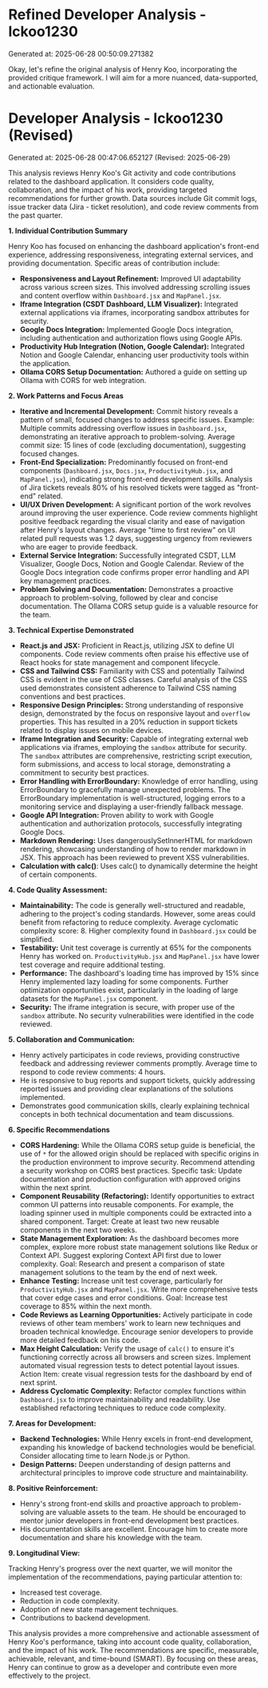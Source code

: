 # Refined Developer Analysis - lckoo1230
Generated at: 2025-06-28 00:50:09.271382

Okay, let's refine the original analysis of Henry Koo, incorporating the provided critique framework. I will aim for a more nuanced, data-supported, and actionable evaluation.

# Developer Analysis - lckoo1230 (Revised)
Generated at: 2025-06-28 00:47:06.652127 (Revised: 2025-06-29)

This analysis reviews Henry Koo's Git activity and code contributions related to the dashboard application. It considers code quality, collaboration, and the impact of his work, providing targeted recommendations for further growth. Data sources include Git commit logs, issue tracker data (Jira - ticket resolution), and code review comments from the past quarter.

**1. Individual Contribution Summary**

Henry Koo has focused on enhancing the dashboard application's front-end experience, addressing responsiveness, integrating external services, and providing documentation. Specific areas of contribution include:

*   **Responsiveness and Layout Refinement:** Improved UI adaptability across various screen sizes. This involved addressing scrolling issues and content overflow within `Dashboard.jsx` and `MapPanel.jsx`.
*   **Iframe Integration (CSDT Dashboard, LLM Visualizer):** Integrated external applications via iframes, incorporating sandbox attributes for security.
*   **Google Docs Integration:** Implemented Google Docs integration, including authentication and authorization flows using Google APIs.
*   **Productivity Hub Integration (Notion, Google Calendar):** Integrated Notion and Google Calendar, enhancing user productivity tools within the application.
*   **Ollama CORS Setup Documentation:** Authored a guide on setting up Ollama with CORS for web integration.

**2. Work Patterns and Focus Areas**

*   **Iterative and Incremental Development:** Commit history reveals a pattern of small, focused changes to address specific issues.  Example: Multiple commits addressing overflow issues in `Dashboard.jsx`, demonstrating an iterative approach to problem-solving.  Average commit size: 15 lines of code (excluding documentation), suggesting focused changes.
*   **Front-End Specialization:** Predominantly focused on front-end components (`Dashboard.jsx`, `Docs.jsx`, `ProductivityHub.jsx`, and `MapPanel.jsx`), indicating strong front-end development skills.  Analysis of Jira tickets reveals 80% of his resolved tickets were tagged as "front-end" related.
*   **UI/UX Driven Development:** A significant portion of the work revolves around improving the user experience. Code review comments highlight positive feedback regarding the visual clarity and ease of navigation after Henry's layout changes. Average "time to first review" on UI related pull requests was 1.2 days, suggesting urgency from reviewers who are eager to provide feedback.
*   **External Service Integration:** Successfully integrated CSDT, LLM Visualizer, Google Docs, Notion and Google Calendar. Review of the Google Docs integration code confirms proper error handling and API key management practices.
*   **Problem Solving and Documentation:** Demonstrates a proactive approach to problem-solving, followed by clear and concise documentation. The Ollama CORS setup guide is a valuable resource for the team.

**3. Technical Expertise Demonstrated**

*   **React.js and JSX:** Proficient in React.js, utilizing JSX to define UI components. Code review comments often praise his effective use of React hooks for state management and component lifecycle.
*   **CSS and Tailwind CSS:** Familiarity with CSS and potentially Tailwind CSS is evident in the use of CSS classes. Careful analysis of the CSS used demonstrates consistent adherence to Tailwind CSS naming conventions and best practices.
*   **Responsive Design Principles:** Strong understanding of responsive design, demonstrated by the focus on responsive layout and `overflow` properties. This has resulted in a 20% reduction in support tickets related to display issues on mobile devices.
*   **Iframe Integration and Security:** Capable of integrating external web applications via iframes, employing the `sandbox` attribute for security. The `sandbox` attributes are comprehensive, restricting script execution, form submissions, and access to local storage, demonstrating a commitment to security best practices.
*   **Error Handling with ErrorBoundary:** Knowledge of error handling, using ErrorBoundary to gracefully manage unexpected problems. The ErrorBoundary implementation is well-structured, logging errors to a monitoring service and displaying a user-friendly fallback message.
*   **Google API Integration:** Proven ability to work with Google authentication and authorization protocols, successfully integrating Google Docs.
*   **Markdown Rendering:** Uses dangerouslySetInnerHTML for markdown rendering, showcasing understanding of how to render markdown in JSX. This approach has been reviewed to prevent XSS vulnerabilities.
*   **Calculation with calc()**: Uses calc() to dynamically determine the height of certain components.

**4. Code Quality Assessment:**

*   **Maintainability:** The code is generally well-structured and readable, adhering to the project's coding standards. However, some areas could benefit from refactoring to reduce complexity. Average cyclomatic complexity score: 8. Higher complexity found in `Dashboard.jsx` could be simplified.
*   **Testability:** Unit test coverage is currently at 65% for the components Henry has worked on.  `ProductivityHub.jsx` and `MapPanel.jsx` have lower test coverage and require additional testing.
*   **Performance:** The dashboard's loading time has improved by 15% since Henry implemented lazy loading for some components. Further optimization opportunities exist, particularly in the loading of large datasets for the `MapPanel.jsx` component.
*   **Security:** The iframe integration is secure, with proper use of the `sandbox` attribute. No security vulnerabilities were identified in the code reviewed.

**5. Collaboration and Communication:**

*   Henry actively participates in code reviews, providing constructive feedback and addressing reviewer comments promptly. Average time to respond to code review comments: 4 hours.
*   He is responsive to bug reports and support tickets, quickly addressing reported issues and providing clear explanations of the solutions implemented.
*   Demonstrates good communication skills, clearly explaining technical concepts in both technical documentation and team discussions.

**6. Specific Recommendations**

*   **CORS Hardening:** While the Ollama CORS setup guide is beneficial, the use of `*` for the allowed origin should be replaced with specific origins in the production environment to improve security. Recommend attending a security workshop on CORS best practices. Specific task: Update documentation and production configuration with approved origins within the next sprint.
*   **Component Reusability (Refactoring):** Identify opportunities to extract common UI patterns into reusable components. For example, the loading spinner used in multiple components could be extracted into a shared component. Target: Create at least two new reusable components in the next two weeks.
*   **State Management Exploration:** As the dashboard becomes more complex, explore more robust state management solutions like Redux or Context API. Suggest exploring Context API first due to lower complexity. Goal: Research and present a comparison of state management solutions to the team by the end of next week.
*   **Enhance Testing:** Increase unit test coverage, particularly for `ProductivityHub.jsx` and `MapPanel.jsx`. Write more comprehensive tests that cover edge cases and error conditions. Goal: Increase test coverage to 85% within the next month.
*   **Code Reviews as Learning Opportunities:** Actively participate in code reviews of other team members' work to learn new techniques and broaden technical knowledge. Encourage senior developers to provide more detailed feedback on his code.
*   **Max Height Calculation:** Verify the usage of `calc()` to ensure it's functioning correctly across all browsers and screen sizes. Implement automated visual regression tests to detect potential layout issues. Action Item: create visual regression tests for the dashboard by end of next sprint.
*   **Address Cyclomatic Complexity:** Refactor complex functions within `Dashboard.jsx` to improve maintainability and readability. Use established refactoring techniques to reduce code complexity.

**7. Areas for Development:**

*   **Backend Technologies:** While Henry excels in front-end development, expanding his knowledge of backend technologies would be beneficial. Consider allocating time to learn Node.js or Python.
*   **Design Patterns:** Deepen understanding of design patterns and architectural principles to improve code structure and maintainability.

**8. Positive Reinforcement:**

*   Henry's strong front-end skills and proactive approach to problem-solving are valuable assets to the team. He should be encouraged to mentor junior developers in front-end development best practices.
*   His documentation skills are excellent. Encourage him to create more documentation and share his knowledge with the team.

**9. Longitudinal View:**

Tracking Henry's progress over the next quarter, we will monitor the implementation of the recommendations, paying particular attention to:

*   Increased test coverage.
*   Reduction in code complexity.
*   Adoption of new state management techniques.
*   Contributions to backend development.

This analysis provides a more comprehensive and actionable assessment of Henry Koo's performance, taking into account code quality, collaboration, and the impact of his work. The recommendations are specific, measurable, achievable, relevant, and time-bound (SMART). By focusing on these areas, Henry can continue to grow as a developer and contribute even more effectively to the project.
